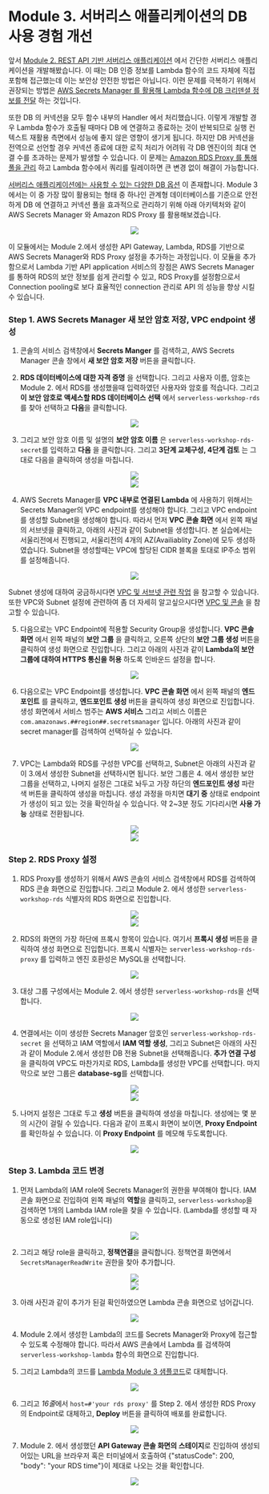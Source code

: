 # Module 3. 서버리스 애플리케이션의 DB 사용 경험 개선

앞서 [Module 2. REST API 기반 서버리스 애플리케이션](https://github.com/aws-samples/aws-games-sa-kr/blob/main/contributor/anhyobin/optimize-serverless-application-on-aws/module2/README.md) 에서 간단한 서버리스 애플리케이션을 개발해봤습니다. 이 때는 DB 인증 정보를 Lambda 함수의 코드 자체에 직접 포함해 접근했는데 이는 보안상 안전한 방법은 아닙니다. 이런 문제를 극복하기 위해서 권장되는 방법은 [AWS Secrets Manager 를 활용해 Lambda 함수에 DB 크리덴셜 정보를 전달](https://aws.amazon.com/blogs/security/rotate-amazon-rds-database-credentials-automatically-with-aws-secrets-manager/) 하는 것입니다.

또한 DB 의 커넥션을 모두 함수 내부의 Handler 에서 처리했습니다. 이렇게 개발할 경우 Lambda 함수가 호출될 때마다 DB 에 연결하고 종료하는 것이 반복되므로 실행 컨텍스트 재활용 측면에서 성능에 좋지 않은 영향이 생기게 됩니다. 하지만 DB 커넥션을 전역으로 선언할 경우 커넥션 종료에 대한 로직 처리가 어려워 각 DB 엔진이의 최대 연결 수를 초과하는 문제가 발생할 수 있습니다. 이 문제는 [Amazon RDS Proxy 를 통해 풀을 관리](https://docs.aws.amazon.com/lambda/latest/dg/configuration-database.html) 하고 Lambda 함수에서 쿼리를 릴레이하면 큰 변경 없이 해결이 가능합니다.

[서버리스 애플리케이션에는 사용할 수 있는 다양한 DB 옵션](https://aws.amazon.com/blogs/compute/understanding-database-options-for-your-serverless-web-applications/) 이 존재합니다. Module 3 에서는 이 중 가장 많이 활용되는 형태 중 하나인 관계형 데이터베이스를 기준으로 안전하게 DB 에 연결하고 커넥션 풀을 효과적으로 관리하기 위해 아래 아키텍처와 같이 AWS Secrets Manager 와 Amazon RDS Proxy 를 활용해보겠습니다. 

<div align="center"><img src="https://github.com/aws-samples/aws-games-sa-kr/blob/main/contributor/anhyobin/optimize-serverless-application-on-aws/module3/img/module3_architecture.jpg"></img></div>




이 모듈에서는 Module 2.에서 생성한 API Gateway, Lambda, RDS를 기반으로 AWS Secrets Manager와 RDS Proxy 설정을 추가하는 과정입니다. 이 모듈을 추가함으로서 Lambda 기반 API application 서비스의 장점은 AWS Secrets Manager를 통하여 RDS의 보안 정보를 쉽게 관리할 수 있고, RDS Proxy를 설정함으로서 Connection pooling로 보다 효율적인 connection 관리로 API 의 성능을 향상 시킬 수 있습니다.

### Step 1. AWS Secrets Manager 새 보안 암호 저장, VPC endpoint 생성

1. 콘솔의 서비스 검색창에서 **Secrets Manger** 를 검색하고, AWS Secrets Manager 콘솔 창에서 **새 보안 암호 저장** 버튼을 클릭합니다.

2. **RDS 데이터베이스에 대한 자격 증명** 을 선택합니다. 그리고 사용자 이름, 암호는 Module 2. 에서 RDS를 생성했을때 입력하였던 사용자와 암호를 적습니다. 그리고 **이 보안 암호로 액세스할 RDS 데이터베이스 선택** 에서 `serverless-workshop-rds` 를 찾아 선택하고 **다음**을 클릭합니다.

<div align="center"><img src="https://github.com/aws-samples/aws-games-sa-kr/blob/main/contributor/anhyobin/optimize-serverless-application-on-aws/module3/img/create_sm.png"></img></div>

3. 그리고 보안 암호 이름 및 설명의 **보안 암호 이름** 은 `serverless-workshop-rds-secret`를 입력하고 **다음** 을 클릭합니다. 그리고 **3단계 교체구성, 4단계 검토** 는 그대로 다음을 클릭하여 생성을 마칩니다.

<div align="center"><img src="https://github.com/aws-samples/aws-games-sa-kr/blob/main/contributor/anhyobin/optimize-serverless-application-on-aws/module3/img/create_sm_2.png"></img></div>
<div align="center"><img src="https://github.com/aws-samples/aws-games-sa-kr/blob/main/contributor/anhyobin/optimize-serverless-application-on-aws/module3/img/create_sm_3.png"></img></div>

4. AWS Secrets Manager를 **VPC 내부로 연결된 Lambda** 에 사용하기 위해서는 Secrets Manager의 VPC endpoint를 생성해야 합니다. 그리고 VPC endpoint를 생성할 Subnet을 생성해야 합니다. 따라서 먼저 **VPC 콘솔 화면** 에서 왼쪽 패널의 서브넷을 클릭하고, 아래의 사진과 같이 Subnet을 생성합니다. 본 실습에서는 서울리전에서 진행되고, 서울리전의 4개의 AZ(Availiablity Zone)에 모두 생성하였습니다. Subnet을 생성할때는 VPC에 할당된 CIDR 블록을 토대로 IP주소 범위를 설정해줍니다.

<div align="center"><img src="https://github.com/aws-samples/aws-games-sa-kr/blob/main/contributor/anhyobin/optimize-serverless-application-on-aws/module3/img/create_sm_subnet.png"></img></div>

Subnet 생성에 대하여 궁금하시다면 [VPC 및 서브넷 관련 작업](https://docs.aws.amazon.com/ko_kr/vpc/latest/userguide/working-with-vpcs.html#AddaSubnet) 을 참고할 수 있습니다.
또한 VPC와 Subnet 설정에 관련하여 좀 더 자세히 알고싶으시다면 [VPC 및 콘솔](https://docs.aws.amazon.com/ko_kr/vpc/latest/userguide/VPC_Subnets.html) 을 참고할 수 있습니다.

5. 다음으로는 VPC Endpoint에 적용할 Security Group을 생성합니다. **VPC 콘솔 화면** 에서 왼쪽 패널의 **보안 그룹** 을 클릭하고, 오른쪽 상단의 **보안 그룹 생성** 버튼을 클릭하여 생성 화면으로 진입합니다. 그리고 아래의 사진과 같이 **Lambda의 보안 그룹에 대하여 HTTPS 통신을 허용** 하도록 인바운드 설정을 합니다.

<div align="center"><img src="https://github.com/aws-samples/aws-games-sa-kr/blob/main/contributor/anhyobin/optimize-serverless-application-on-aws/module3/img/create_sm_sg.png"></img></div>

6. 다음으로는 VPC Endpoint를 생성합니다. **VPC 콘솔 화면** 에서 왼쪽 패널의 **엔드포인트** 를 클릭하고, **엔드포인트 생성** 버튼을 클릭하여 생성 화면으로 진입합니다. 생성 화면에서 서비스 범주는 **AWS 서비스** 그리고 서비스 이름은 `com.amazonaws.##region##.secretsmanager` 입니다. 아래의 사진과 같이 secret manager를 검색하여 선택하실 수 있습니다.

<div align="center"><img src="https://github.com/aws-samples/aws-games-sa-kr/blob/main/contributor/anhyobin/optimize-serverless-application-on-aws/module3/img/create_endpoint.png"></img></div>

7. VPC는 Lambda와 RDS를 구성한 VPC를 선택하고, Subnet은 아래의 사진과 같이 3.에서 생성한 Subnet을 선택하시면 됩니다. 보안 그룹은 4. 에서 생성한 보안 그룹을 선택하고, 나머지 설정은 그대로 놔두고 가장 하단의 **엔드포인트 생성** 파란색 버튼을 클릭하여 생성을 마칩니다. 생성 과정을 마치면 **대기 중** 상태로 endpoint가 생성이 되고 있는 것을 확인하실 수 있습니다. 약 2~3분 정도 기다리시면 **사용 가능** 상태로 전환됩니다.

<div align="center"><img src="https://github.com/aws-samples/aws-games-sa-kr/blob/main/contributor/anhyobin/optimize-serverless-application-on-aws/module3/img/create_endpoint_2.png"></img></div>
<div align="center"><img src="https://github.com/aws-samples/aws-games-sa-kr/blob/main/contributor/anhyobin/optimize-serverless-application-on-aws/module3/img/created_endpoint.png"></img></div>

### Step 2. RDS Proxy 설정

1. RDS Proxy를 생성하기 위해서 AWS 콘솔의 서비스 검색창에서 RDS를 검색하여 RDS 콘솔 화면으로 진입합니다. 그리고 Module 2. 에서 생성한 `serverless-workshop-rds` 식별자의 RDS 화면으로 진입합니다.

<div align="center"><img src="https://github.com/aws-samples/aws-games-sa-kr/blob/main/contributor/anhyobin/optimize-serverless-application-on-aws/module3/img/create_proxy.png"></img></div>
<div align="center"><img src="https://github.com/aws-samples/aws-games-sa-kr/blob/main/contributor/anhyobin/optimize-serverless-application-on-aws/module3/img/create_proxy_2.png"></img></div>

2. RDS의 화면의 가장 하단에 프록시 항목이 있습니다. 여기서 **프록시 생성** 버튼을 클릭하여 생성 화면으로 진입합니다. 프록시 식별자는 `serverless-workshop-rds-proxy` 를 입력하고 엔진 호환성은 MySQL을 선택합니다. 

<div align="center"><img src="https://github.com/aws-samples/aws-games-sa-kr/blob/main/contributor/anhyobin/optimize-serverless-application-on-aws/module3/img/create_proxy_3.png"></img></div>

3. 대상 그룹 구성에서는 Module 2. 에서 생성한 `serverless-workshop-rds`을 선택합니다.

<div align="center"><img src="https://github.com/aws-samples/aws-games-sa-kr/blob/main/contributor/anhyobin/optimize-serverless-application-on-aws/module3/img/create_proxy_4.png"></img></div>

4. 연결에서는 이미 생성한 Secrets Manager 암호인 `serverless-workshop-rds-secret` 을 선택하고 IAM 역할에서 **IAM 역할 생성**, 그리고 Subnet은 아래의 사진과 같이 Module 2.에서 생성한 DB 전용 Subnet을 선택해줍니다. **추가 연결 구성**을 클릭하여 VPC도 마찬가지로 RDS, Lambda를 생성한 VPC를 선택합니다. 마지막으로 보안 그룹은 **database-sg**를 선택합니다.

<div align="center"><img src="https://github.com/aws-samples/aws-games-sa-kr/blob/main/contributor/anhyobin/optimize-serverless-application-on-aws/module3/img/create_proxy_5.png"></img></div>
<div align="center"><img src="https://github.com/aws-samples/aws-games-sa-kr/blob/main/contributor/anhyobin/optimize-serverless-application-on-aws/module3/img/create_proxy_6.png"></img></div>

5. 나머지 설정은 그대로 두고 **생성** 버튼을 클릭하여 생성을 마칩니다. 생성에는 몇 분의 시간이 걸릴 수 있습니다. 다음과 같이 프록시 화면이 보이면, **Proxy Endpoint** 를 확인하실 수 있습니다. 이 **Proxy Endpoint** 를 메모해 두도록합니다.

<div align="center"><img src="https://github.com/aws-samples/aws-games-sa-kr/blob/main/contributor/anhyobin/optimize-serverless-application-on-aws/module3/img/created_proxy.png"></img></div>

### Step 3. Lambda 코드 변경

1. 먼저 Lambda의 IAM role에 Secrets Manager의 권한을 부여해야 합니다. IAM 콘솔 화면으로 진입하여 왼쪽 패널의 **역할**을 클릭하고, `serverless-workshop`을 검색하면 1개의 Lambda IAM role을 찾을 수 있습니다. (Lambda를 생성할 때 자동으로 생성된 IAM role입니다)
<div align="center"><img src="https://github.com/aws-samples/aws-games-sa-kr/blob/main/contributor/anhyobin/optimize-serverless-application-on-aws/module3/img/lambda_iam_1.png"></img></div>

2. 그리고 해당 role을 클릭하고, **정책연결**을 클릭합니다. 정책연결 화면에서 `SecretsManagerReadWrite` 권한을 찾아 추가합니다.
<div align="center"><img src="https://github.com/aws-samples/aws-games-sa-kr/blob/main/contributor/anhyobin/optimize-serverless-application-on-aws/module3/img/lambda_iam_2.png"></img></div>
<div align="center"><img src="https://github.com/aws-samples/aws-games-sa-kr/blob/main/contributor/anhyobin/optimize-serverless-application-on-aws/module3/img/lambda_iam_3.png"></img></div>

3. 아래 사진과 같이 추가가 된걸 확인하였으면 Lambda 콘솔 화면으로 넘어갑니다.
<div align="center"><img src="https://github.com/aws-samples/aws-games-sa-kr/blob/main/contributor/anhyobin/optimize-serverless-application-on-aws/module3/img/lambda_iam_4.png"></img></div>

4. Module 2.에서 생성한 Lambda의 코드를 Secrets Manager와 Proxy에 접근할 수 있도록 수정해야 합니다. 따라서 AWS 콘솔에서 Lambda 를 검색하여 `serverless-workshop-lambda` 함수의 화면으로 진입합니다.
   
5. 그리고 Lambda의 코드를 [Lambda Module 3 샘플코드](https://github.com/aws-samples/aws-games-sa-kr/blob/main/contributor/anhyobin/optimize-serverless-application-on-aws/module3/src/module3_lambda.py)로 대체합니다.

<div align="center"><img src="https://github.com/aws-samples/aws-games-sa-kr/blob/main/contributor/anhyobin/optimize-serverless-application-on-aws/module3/img/fix_lambda.png"></img></div>

6. 그리고 *16줄*에서 `host=#'your rds proxy'` 를 Step 2. 에서 생성한 RDS Proxy의 Endpoint로 대체하고, **Deploy** 버튼을 클릭하여 배포를 완료합니다.

<div align="center"><img src="https://github.com/aws-samples/aws-games-sa-kr/blob/main/contributor/anhyobin/optimize-serverless-application-on-aws/module3/img/fix_lambda_2.png"></img></div>

7. Module 2. 에서 생성했던 **API Gateway 콘솔 화면의 스테이지**로 진입하여 생성되어있는 URL을 브라우저 혹은 터미널에서 호출하여 {"statusCode": 200, "body": "your RDS time"}이 제대로 나오는 것을 확인합니다.

<div align="center"><img src="https://github.com/aws-samples/aws-games-sa-kr/blob/main/contributor/anhyobin/optimize-serverless-application-on-aws/module2/img/create_api_gateway_8.png"></img></div>
